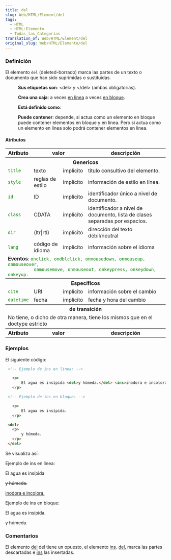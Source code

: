 ```yaml
---
title: del
slug: Web/HTML/Element/del
tags:
  - HTML
  - HTML:Elemento
  - Todas_las_Categorías
translation_of: Web/HTML/Element/del
original_slug: Web/HTML/Elemento/del
---
```

### Definición

El elemento `del` (deleted-borrado) marca las partes de un texto o documento que han sido suprimidas o sustituidas.

<dl><dd><strong>Sus etiquetas son</strong>: &#x3C;del> y &#x3C;/del> (ambas obligatorias).</dd></dl>

<dl><dd><strong>Crea una caja</strong>: a veces <a href="es/HTML/Elemento/Tipos_de_elementos#en_linea">en linea</a> a veces <a href="es/HTML/Elemento/Tipos_de_elementos#en_bloque">en bloque</a>.</dd></dl>

<dl><dd><strong>Está definido como</strong>:</dd></dl>

<dl><dd><strong>Puede contener</strong>: depende, si actua como un elemento en bloque puede contener elementos en bloque y en linea. Pero si actua como un elemento en linea solo podrá contener elementos en linea.</dd></dl>

#### Atributos

<table class="standard-table">
  <tbody>
    <tr>
      <th>Atributo</th>
      <th colspan="2">valor</th>
      <th>descripción</th>
    </tr>
    <tr>
      <th colspan="4">Genericos</th>
    </tr>
    <tr>
      <td><code style="color: green">title</code></td>
      <td>texto</td>
      <td>implícito</td>
      <td>título consultivo del elemento.</td>
    </tr>
    <tr>
      <td><code style="color: green">style</code></td>
      <td>reglas de estilo</td>
      <td>implícito</td>
      <td>información de estilo en línea.</td>
    </tr>
    <tr>
      <td><code style="color: green">id</code></td>
      <td>ID</td>
      <td>implícito</td>
      <td>identificador único a nivel de documento.</td>
    </tr>
    <tr>
      <td><code style="color: green">class</code></td>
      <td>CDATA</td>
      <td>implícito</td>
      <td>
        identificador a nivel de documento, lista de clases separadas por
        espacios.
      </td>
    </tr>
    <tr>
      <td><code style="color: green">dir</code></td>
      <td>(ltr|rtl)</td>
      <td>implícito</td>
      <td>dirección del texto débil/neutral</td>
    </tr>
    <tr>
      <td><code style="color: green">lang</code></td>
      <td>código de idioma</td>
      <td>implícito</td>
      <td>información sobre el idioma</td>
    </tr>
    <tr>
      <td colspan="4">
        <strong>Eventos</strong>:
        <code style="color: green"
          >onclick, ondblclick, onmousedown, onmouseup, onmouseover,
          onmousemove, onmouseout, onkeypress, onkeydown, onkeyup.</code
        >
      </td>
    </tr>
    <tr>
      <th colspan="4">Específicos</th>
    </tr>
    <tr>
      <td><code style="color: green">cite</code></td>
      <td>URI</td>
      <td>implícito</td>
      <td>información sobre el cambio</td>
    </tr>
    <tr>
      <td><code style="color: green">datetime</code></td>
      <td>fecha</td>
      <td>implícito</td>
      <td>fecha y hora del cambio</td>
    </tr>
    <tr>
      <th colspan="4">de transición</th>
    </tr>
    <tr>
      <td colspan="4">
        No tiene, o dicho de otra manera, tiene los mismos que en el doctype
        estricto
      </td>
    </tr>
    <tr>
      <th>Atributo</th>
      <th colspan="2">valor</th>
      <th>descripción</th>
    </tr>
  </tbody>
</table>

### Ejemplos

El siguiente código:

```html
 <!-- Ejemplo de ins en linea: -->

   <p>
       El agua es insípida <del>y húmeda.</del> <ins>inodora e incolora.</ins>
   </p>

 <!-- Ejemplo de ins en bloque: -->

   <p>
       El agua es insípida.
   </p>

 <del>
   <p>
       y húmeda.
   </p>
 </del>
```

Se visualiza así:

Ejemplo de ins en linea:

El agua es insípida

~~y húmeda.~~&#x20;

<ins>inodora e incolora.</ins>

Ejemplo de ins en bloque:

El agua es insípida.

~~y húmeda.~~

### Comentarios

El elemento [del](es/HTML/Elemento/del) del tiene un opuesto, el elemento [ins](es/HTML/Elemento/ins). [del](es/HTML/Elemento/del), marca las partes descartadas e [ins](es/HTML/Elemento/ins) las insertadas.
